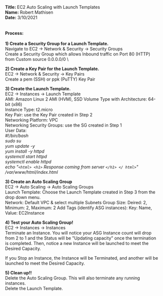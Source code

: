 **Title:** EC2 Auto Scaling with Launch Templates\
**Name:** Robert Mathisen\
**Date:** 3/10/2021 \
\
\
**Process:** <br/>
\
**1) Create a Security Group for a Launch Template.** <br/>
Navigate to EC2 → Network & Security → Security Groups \
Create a Security Group which allows Inbound traffic on Port 80 (HTTP) from Custom source 0.0.0.0/0 \

**2) Create a Key Pair for the Launch Template.** <br/>
EC2 → Network & Security → Key Pairs \
Create a pem (SSH) or ppk (PuTTY) Key Pair

**3) Create the Launch Template.** <br/>
EC2 → Instances → Launch Template \
AMI: Amazon Linux 2 AMI (HVM), SSD Volume Type with Architecture: 64-bit (x86) \
Instance Type: t2.micro \
Key Pair: use the Key Pair created in Step 2 \
Networking Platform: VPC \
Networking Security Groups: use the SG created in Step 1 \
User Data: \
*#!/bin/bash* \
*sudo su* \
*yum update -y* \
*yum install -y httpd* \
*systemctl start httpd* \
*systemctl enable httpd* \
*echo "`<html> <h1>` Response coming from server `</h1> </ html>`" /var/www/html/index.html*

**3) Create an Auto Scaling Group** <br/>
EC2 → Auto Scaling → Auto Scaling Groups \
Launch Template: Choose the Launch Template created in Step 3 from the drop down menu. \
Network: Default VPC & select multiple Subnets
Group Size: Deired: 2, Minimum: 2, Maximum: 2
Add Tags (identify ASG instances): Key: Name, Value: EC2Instance

**4) Test your Auto Scaling Group!** <br/>
EC2 → Instances → Instances \
Terminate an Instance. You will notice your ASG Instance count will drop from 2 to 1 and the Status will be "Updating capacity" once the termination is completed. Then, notice a new Instance will be launched to meet the Desired Capacity.

If you Stop an Instance, the Instance will be Terminated, and another will be launched to meet the Desired Capacity.

**5) Clean up!!** <br/>
Delete the Auto Scaling Group. This will also terminate any running instances. \
Delete the Launch Template.
